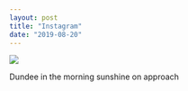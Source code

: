 ```yaml
---
layout: post
title: "Instagram"
date: "2019-08-20"
---
```


![](https://scontent.cdninstagram.com/vp/4f5c6313ca7b9c4f003fe0ac3a4a53f4/5E1658F0/t51.2885-15/sh0.08/e35/s640x640/69373033_527888687953723_3639654347258775579_n.jpg?_nc_ht=scontent.cdninstagram.com)  

Dundee in the morning sunshine on approach
